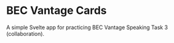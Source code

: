 # BEC Vantage Cards

A simple Svelte app for practicing BEC Vantage Speaking Task 3 (collaboration).